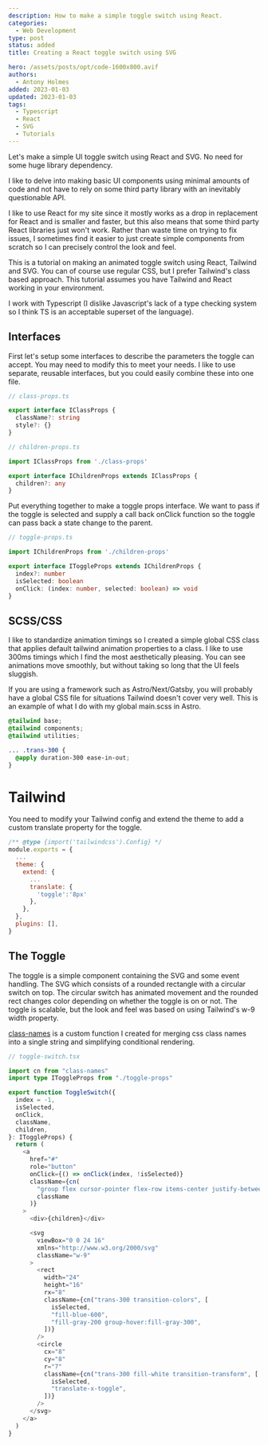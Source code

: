 ```yaml
---
description: How to make a simple toggle switch using React.
categories:
  - Web Development
type: post
status: added
title: Creating a React toggle switch using SVG

hero: /assets/posts/opt/code-1600x800.avif
authors:
  - Antony Holmes
added: 2023-01-03
updated: 2023-01-03
tags:
  - Typescript
  - React
  - SVG
  - Tutorials
---
```


Let's make a simple UI toggle switch using React and SVG. No need for some huge library dependency.

<!-- excerpt -->

I like to delve into making basic UI components using minimal amounts of code and not have to rely on some third party library with an inevitably questionable API.

I like to use React for my site since it mostly works as a drop in replacement for React and is smaller and faster, but this also means that some third party React libraries just won't work. Rather than waste time on trying to fix issues, I sometimes find it easier to just create simple components from scratch so I can precisely control the look and feel.

This is a tutorial on making an animated toggle switch using React, Tailwind and SVG. You can of course use regular CSS, but I prefer Tailwind's class based approach. This tutorial assumes you have Tailwind and React working in your environment.

I work with Typescript (I dislike Javascript's lack of a type checking system so I think TS is an acceptable superset of the language).

## Interfaces

First let's setup some interfaces to describe the parameters the toggle can accept. You may need to modify this to meet your needs. I like to use separate, reusable interfaces, but you could easily combine these into one file.

```typescript
// class-props.ts

export interface IClassProps {
  className?: string
  style?: {}
}
```

```typescript
// children-props.ts

import IClassProps from './class-props'

export interface IChildrenProps extends IClassProps {
  children?: any
}
```

Put everything together to make a toggle props interface. We want to pass if the toggle is selected and supply a call back onClick function so the toggle can pass back a state change to the parent.

```typescript
// toggle-props.ts

import IChildrenProps from './children-props'

export interface IToggleProps extends IChildrenProps {
  index?: number
  isSelected: boolean
  onClick: (index: number, selected: boolean) => void
}
```

## SCSS/CSS

I like to standardize animation timings so I created a simple global CSS class that applies default tailwind animation properties to a class. I like to use 300ms timings which I find the most aesthetically pleasing. You can see animations move smoothly, but without taking so long that the UI feels sluggish.

If you are using a framework such as Astro/Next/Gatsby, you will probably have a global CSS file for situations Tailwind doesn't cover very well. This is an example of what I do with my global main.scss in Astro.

```css
@tailwind base;
@tailwind components;
@tailwind utilities;

... .trans-300 {
  @apply duration-300 ease-in-out;
}
```

# Tailwind

You need to modify your Tailwind config and extend the theme to add a custom translate property for the toggle.

```javascript
/** @type {import('tailwindcss').Config} */
module.exports = {
  ...
  theme: {
    extend: {
      ...
      translate: {
        'toggle':'8px'
      },
    },
  },
  plugins: [],
}
```

## The Toggle

The toggle is a simple component containing the SVG and some event handling. The SVG which consists of a rounded rectangle with a circular switch on top. The circular switch has animated movement and the rounded rect changes color depending on whether the toggle is on or not. The toggle is scalable, but the look and feel was based on using Tailwind's w-9 width property.

[class-names](/blog/2023-01-01-class-names) is a custom function I created for merging css class names into a single string and simplifying conditional rendering.

```typescript
// toggle-switch.tsx

import cn from "class-names"
import type IToggleProps from "./toggle-props"

export function ToggleSwitch({
  index = -1,
  isSelected,
  onClick,
  className,
  children,
}: IToggleProps) {
  return (
    <a
      href="#"
      role="button"
      onClick={() => onClick(index, !isSelected)}
      className={cn(
        "group flex cursor-pointer flex-row items-center justify-between gap-x-4",
        className
      )}
    >
      <div>{children}</div>

      <svg
        viewBox="0 0 24 16"
        xmlns="http://www.w3.org/2000/svg"
        className="w-9"
      >
        <rect
          width="24"
          height="16"
          rx="8"
          className={cn("trans-300 transition-colors", [
            isSelected,
            "fill-blue-600",
            "fill-gray-200 group-hover:fill-gray-300",
          ])}
        />
        <circle
          cx="8"
          cy="8"
          r="7"
          className={cn("trans-300 fill-white transition-transform", [
            isSelected,
            "translate-x-toggle",
          ])}
        />
      </svg>
    </a>
  )
}
```
